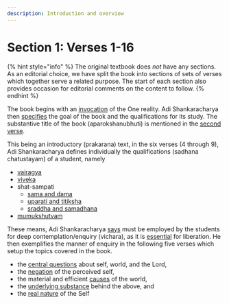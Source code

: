 ```yaml
---
description: Introduction and overview
---
```


# Section 1: Verses 1-16

{% hint style="info" %}
The original textbook does _not_ have any sections. As an editorial choice, we have split the book into sections of sets of verses which together serve a related purpose. The start of each section also provides occasion for editorial comments on the content to follow.
{% endhint %}

The book begins with an [invocation](001.md) of the One reality. Adi Shankaracharya then [specifies](002.md) the goal of the book and the qualifications for its study. The substantive title of the book \(aparokshanubhuti\) is mentioned in the [second verse](002.md).

This being an introductory \(prakarana\) text, in the six verses \(4 through 9\), Adi Shankaracharya defines individually the qualifications \(sadhana chatustayam\) of a student, namely

* [vairagya](004.md)
* [viveka](005.md)
* shat-sampati
  * [sama and dama](007.md)
  * [uparati and titiksha](007.md)
  * [sraddha and samadhana](008.md)
* [mumukshutvam](009.md)

These means, Adi Shankaracharya [says](010.md) must be employed by the students for deep contemplation/enquiry \(vichara\), as it is [essential](011.md) for liberation. He then exemplifies the manner of enquiry in the following five verses which setup the topics covered in the book.

* the [central questions](012.md) about self, world, and the Lord,
* the [negation](013.md) of the perceived self,
* the material and efficient [causes](014.md) of the world,
* the [underlying substance](015.md) behind the above, and
* the [real nature](016.md) of the Self


